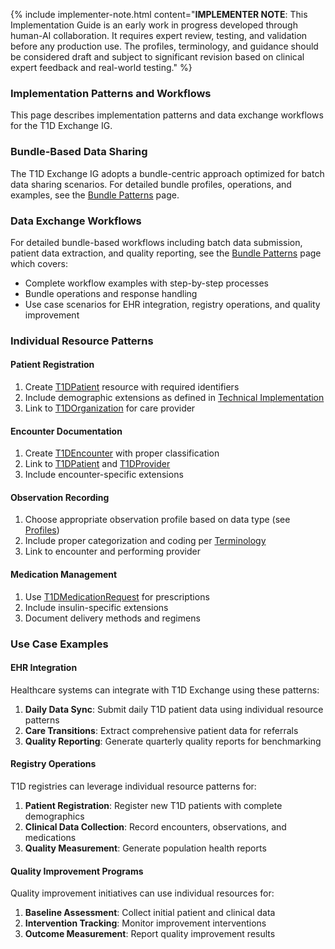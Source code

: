 {% include implementer-note.html content="**IMPLEMENTER NOTE**: This Implementation Guide is an early work in progress developed through human-AI collaboration. It requires expert review, testing, and validation before any production use. The profiles, terminology, and guidance should be considered draft and subject to significant revision based on clinical expert feedback and real-world testing." %}

### Implementation Patterns and Workflows

This page describes implementation patterns and data exchange workflows for the T1D Exchange IG.

### Bundle-Based Data Sharing

The T1D Exchange IG adopts a bundle-centric approach optimized for batch data sharing scenarios. For detailed bundle profiles, operations, and examples, see the [Bundle Patterns](bundles.html) page.

### Data Exchange Workflows

For detailed bundle-based workflows including batch data submission, patient data extraction, and quality reporting, see the [Bundle Patterns](bundles.html) page which covers:
- Complete workflow examples with step-by-step processes
- Bundle operations and response handling
- Use case scenarios for EHR integration, registry operations, and quality improvement

### Individual Resource Patterns

#### Patient Registration
1. Create [T1DPatient](StructureDefinition-t1d-patient.html) resource with required identifiers
2. Include demographic extensions as defined in [Technical Implementation](implementation.html)
3. Link to [T1DOrganization](StructureDefinition-t1d-organization.html) for care provider

#### Encounter Documentation
1. Create [T1DEncounter](StructureDefinition-t1d-encounter.html) with proper classification
2. Link to [T1DPatient](StructureDefinition-t1d-patient.html) and [T1DProvider](StructureDefinition-t1d-provider.html)
3. Include encounter-specific extensions

#### Observation Recording
1. Choose appropriate observation profile based on data type (see [Profiles](profiles.html))
2. Include proper categorization and coding per [Terminology](terminology.html)
3. Link to encounter and performing provider

#### Medication Management
1. Use [T1DMedicationRequest](StructureDefinition-t1d-medication-request.html) for prescriptions
2. Include insulin-specific extensions
3. Document delivery methods and regimens

### Use Case Examples

#### EHR Integration

Healthcare systems can integrate with T1D Exchange using these patterns:

1. **Daily Data Sync**: Submit daily T1D patient data using individual resource patterns
2. **Care Transitions**: Extract comprehensive patient data for referrals
3. **Quality Reporting**: Generate quarterly quality reports for benchmarking

#### Registry Operations

T1D registries can leverage individual resource patterns for:

1. **Patient Registration**: Register new T1D patients with complete demographics
2. **Clinical Data Collection**: Record encounters, observations, and medications
3. **Quality Measurement**: Generate population health reports

#### Quality Improvement Programs

Quality improvement initiatives can use individual resources for:

1. **Baseline Assessment**: Collect initial patient and clinical data
2. **Intervention Tracking**: Monitor improvement interventions
3. **Outcome Measurement**: Report quality improvement results